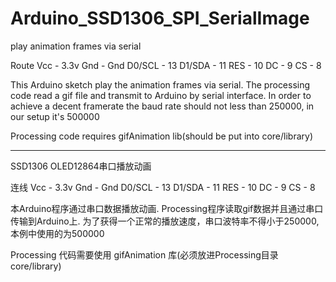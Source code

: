 # Arduino_SSD1306_SPI_SerialImage
play animation frames via serial

Route
Vcc - 3.3v
Gnd - Gnd
D0/SCL - 13
D1/SDA - 11
RES - 10
DC - 9
CS - 8

This Arduino sketch play the animation frames via serial. The processing code read a gif file and transmit to Arduino by serial interface.
In order to achieve a decent framerate the baud rate should not less than 250000, in our setup it's 500000

Processing code requires gifAnimation lib(should be put into core/library)

_____________________________________________________________________________

SSD1306 OLED12864串口播放动画

连线
Vcc - 3.3v
Gnd - Gnd
D0/SCL - 13
D1/SDA - 11
RES - 10
DC - 9
CS - 8

本Arduino程序通过串口数据播放动画. Processing程序读取gif数据并且通过串口传输到Arduino上.
为了获得一个正常的播放速度，串口波特率不得小于250000, 本例中使用的为500000

Processing 代码需要使用 gifAnimation 库(必须放进Processing目录 core/library)